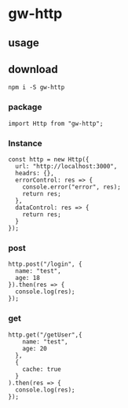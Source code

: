 # gw-http

## usage

## download


```
npm i -S gw-http
```

### package
```
import Http from "gw-http";

```

### Instance
```
const http = new Http({
  url: "http://localhost:3000",
  headrs: {},
  errorControl: res => {
    console.error("error", res);
    return res;
  },
  dataControl: res => {
    return res;
  }
});

```

### post
```
http.post("/login", {
  name: "test",
  age: 18
}).then(res => {
  console.log(res);
});

```

### get

```
http.get("/getUser",{
    name: "test",
    age: 20
  },
  {
    cache: true
  }
).then(res => {
  console.log(res);
});

```